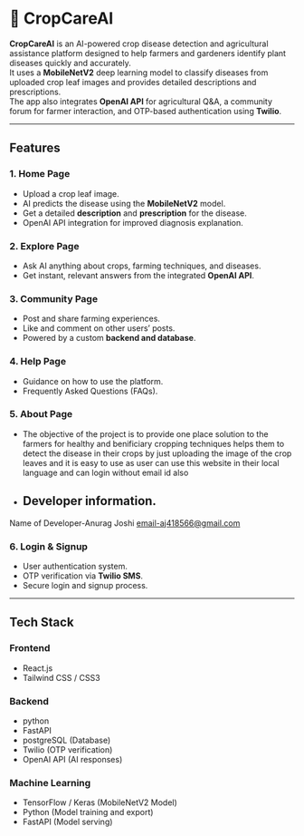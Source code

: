 # 🌱 CropCareAI

**CropCareAI** is an AI-powered crop disease detection and agricultural assistance platform designed to help farmers and gardeners identify plant diseases quickly and accurately.  
It uses a **MobileNetV2** deep learning model to classify diseases from uploaded crop leaf images and provides detailed descriptions and prescriptions.  
The app also integrates **OpenAI API** for agricultural Q&A, a community forum for farmer interaction, and OTP-based authentication using **Twilio**.

---

##  Features

### 1. **Home Page**
- Upload a crop leaf image.
- AI predicts the disease using the **MobileNetV2** model.
- Get a detailed **description** and **prescription** for the disease.
- OpenAI API integration for improved diagnosis explanation.

### 2. **Explore Page**
- Ask AI anything about crops, farming techniques, and diseases.
- Get instant, relevant answers from the integrated **OpenAI API**.

### 3. **Community Page**
- Post and share farming experiences.
- Like and comment on other users’ posts.
- Powered by a custom **backend and database**.

### 4. **Help Page**
- Guidance on how to use the platform.
- Frequently Asked Questions (FAQs).

### 5. **About Page**
- The objective of the project is to provide one place solution to the farmers for healthy and benificiary cropping techniques helps them to detect the disease in their crops by just uploading the image of the crop leaves and it is easy to use as user can use this website in their local language and can login without email id also
- ## Developer information.
Name of Developer-Anurag Joshi
email-aj418566@gmail.com

### 6. **Login & Signup**
- User authentication system.
- OTP verification via **Twilio SMS**.
- Secure login and signup process.

---

##  Tech Stack

### **Frontend**
- React.js
- Tailwind CSS / CSS3

### **Backend**
- python
- FastAPI
- postgreSQL (Database)
- Twilio (OTP verification)
- OpenAI API (AI responses)

### **Machine Learning**
- TensorFlow / Keras (MobileNetV2 Model)
- Python (Model training and export)
- FastAPI (Model serving)



